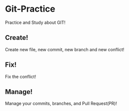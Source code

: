 # Git-Practice

Practice and Study about GIT!

## Create!
Create new file, new commit, new branch and new conflict!

## Fix!
Fix the conflict!

## Manage!
Manage your commits, branches, and Pull Request(PR)!


